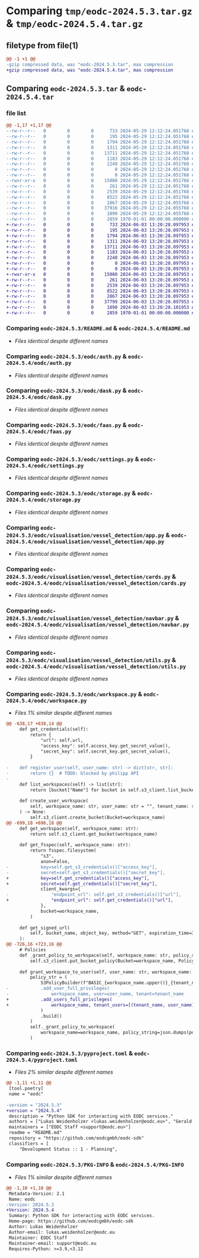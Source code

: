 # Comparing `tmp/eodc-2024.5.3.tar.gz` & `tmp/eodc-2024.5.4.tar.gz`

## filetype from file(1)

```diff
@@ -1 +1 @@
-gzip compressed data, was "eodc-2024.5.3.tar", max compression
+gzip compressed data, was "eodc-2024.5.4.tar", max compression
```

## Comparing `eodc-2024.5.3.tar` & `eodc-2024.5.4.tar`

### file list

```diff
@@ -1,17 +1,17 @@
--rw-r--r--   0        0        0      733 2024-05-29 12:12:24.051768 eodc-2024.5.3/README.md
--rw-r--r--   0        0        0      195 2024-05-29 12:12:24.051768 eodc-2024.5.3/eodc/__init__.py
--rw-r--r--   0        0        0     1794 2024-05-29 12:12:24.051768 eodc-2024.5.3/eodc/auth.py
--rw-r--r--   0        0        0     1311 2024-05-29 12:12:24.051768 eodc-2024.5.3/eodc/dask.py
--rw-r--r--   0        0        0    13711 2024-05-29 12:12:24.051768 eodc-2024.5.3/eodc/faas.py
--rw-r--r--   0        0        0     1183 2024-05-29 12:12:24.051768 eodc-2024.5.3/eodc/settings.py
--rw-r--r--   0        0        0     2240 2024-05-29 12:12:24.051768 eodc-2024.5.3/eodc/storage.py
--rw-r--r--   0        0        0        0 2024-05-29 12:12:24.051768 eodc-2024.5.3/eodc/visualisation/__init__.py
--rw-r--r--   0        0        0        0 2024-05-29 12:12:24.051768 eodc-2024.5.3/eodc/visualisation/vessel_detection/__init__.py
--rwxr-xr-x   0        0        0    15080 2024-05-29 12:12:24.051768 eodc-2024.5.3/eodc/visualisation/vessel_detection/app.py
--rw-r--r--   0        0        0      261 2024-05-29 12:12:24.051768 eodc-2024.5.3/eodc/visualisation/vessel_detection/assets/app.css
--rw-r--r--   0        0        0     2539 2024-05-29 12:12:24.051768 eodc-2024.5.3/eodc/visualisation/vessel_detection/cards.py
--rw-r--r--   0        0        0     8522 2024-05-29 12:12:24.051768 eodc-2024.5.3/eodc/visualisation/vessel_detection/navbar.py
--rw-r--r--   0        0        0     2867 2024-05-29 12:12:24.055768 eodc-2024.5.3/eodc/visualisation/vessel_detection/utils.py
--rw-r--r--   0        0        0    37916 2024-05-29 12:12:24.055768 eodc-2024.5.3/eodc/workspace.py
--rw-r--r--   0        0        0     1890 2024-05-29 12:12:24.055768 eodc-2024.5.3/pyproject.toml
--rw-r--r--   0        0        0     2859 1970-01-01 00:00:00.000000 eodc-2024.5.3/PKG-INFO
+-rw-r--r--   0        0        0      733 2024-06-03 13:20:28.097953 eodc-2024.5.4/README.md
+-rw-r--r--   0        0        0      195 2024-06-03 13:20:28.097953 eodc-2024.5.4/eodc/__init__.py
+-rw-r--r--   0        0        0     1794 2024-06-03 13:20:28.097953 eodc-2024.5.4/eodc/auth.py
+-rw-r--r--   0        0        0     1311 2024-06-03 13:20:28.097953 eodc-2024.5.4/eodc/dask.py
+-rw-r--r--   0        0        0    13711 2024-06-03 13:20:28.097953 eodc-2024.5.4/eodc/faas.py
+-rw-r--r--   0        0        0     1183 2024-06-03 13:20:28.097953 eodc-2024.5.4/eodc/settings.py
+-rw-r--r--   0        0        0     2240 2024-06-03 13:20:28.097953 eodc-2024.5.4/eodc/storage.py
+-rw-r--r--   0        0        0        0 2024-06-03 13:20:28.097953 eodc-2024.5.4/eodc/visualisation/__init__.py
+-rw-r--r--   0        0        0        0 2024-06-03 13:20:28.097953 eodc-2024.5.4/eodc/visualisation/vessel_detection/__init__.py
+-rwxr-xr-x   0        0        0    15080 2024-06-03 13:20:28.097953 eodc-2024.5.4/eodc/visualisation/vessel_detection/app.py
+-rw-r--r--   0        0        0      261 2024-06-03 13:20:28.097953 eodc-2024.5.4/eodc/visualisation/vessel_detection/assets/app.css
+-rw-r--r--   0        0        0     2539 2024-06-03 13:20:28.097953 eodc-2024.5.4/eodc/visualisation/vessel_detection/cards.py
+-rw-r--r--   0        0        0     8522 2024-06-03 13:20:28.097953 eodc-2024.5.4/eodc/visualisation/vessel_detection/navbar.py
+-rw-r--r--   0        0        0     2867 2024-06-03 13:20:28.097953 eodc-2024.5.4/eodc/visualisation/vessel_detection/utils.py
+-rw-r--r--   0        0        0    37799 2024-06-03 13:20:28.097953 eodc-2024.5.4/eodc/workspace.py
+-rw-r--r--   0        0        0     1890 2024-06-03 13:20:28.101953 eodc-2024.5.4/pyproject.toml
+-rw-r--r--   0        0        0     2859 1970-01-01 00:00:00.000000 eodc-2024.5.4/PKG-INFO
```

### Comparing `eodc-2024.5.3/README.md` & `eodc-2024.5.4/README.md`

 * *Files identical despite different names*

### Comparing `eodc-2024.5.3/eodc/auth.py` & `eodc-2024.5.4/eodc/auth.py`

 * *Files identical despite different names*

### Comparing `eodc-2024.5.3/eodc/dask.py` & `eodc-2024.5.4/eodc/dask.py`

 * *Files identical despite different names*

### Comparing `eodc-2024.5.3/eodc/faas.py` & `eodc-2024.5.4/eodc/faas.py`

 * *Files identical despite different names*

### Comparing `eodc-2024.5.3/eodc/settings.py` & `eodc-2024.5.4/eodc/settings.py`

 * *Files identical despite different names*

### Comparing `eodc-2024.5.3/eodc/storage.py` & `eodc-2024.5.4/eodc/storage.py`

 * *Files identical despite different names*

### Comparing `eodc-2024.5.3/eodc/visualisation/vessel_detection/app.py` & `eodc-2024.5.4/eodc/visualisation/vessel_detection/app.py`

 * *Files identical despite different names*

### Comparing `eodc-2024.5.3/eodc/visualisation/vessel_detection/cards.py` & `eodc-2024.5.4/eodc/visualisation/vessel_detection/cards.py`

 * *Files identical despite different names*

### Comparing `eodc-2024.5.3/eodc/visualisation/vessel_detection/navbar.py` & `eodc-2024.5.4/eodc/visualisation/vessel_detection/navbar.py`

 * *Files identical despite different names*

### Comparing `eodc-2024.5.3/eodc/visualisation/vessel_detection/utils.py` & `eodc-2024.5.4/eodc/visualisation/vessel_detection/utils.py`

 * *Files identical despite different names*

### Comparing `eodc-2024.5.3/eodc/workspace.py` & `eodc-2024.5.4/eodc/workspace.py`

 * *Files 1% similar despite different names*

```diff
@@ -638,17 +638,14 @@
     def get_credentials(self):
         return {
             "url": self.url,
             "access_key": self.access_key.get_secret_value(),
             "secret_key": self.secret_key.get_secret_value(),
         }
 
-    def register_user(self, user_name: str) -> dict[str, str]:
-        return {}  # TODO: blocked by philipp API
-
     def list_workspaces(self) -> list[str]:
         return [bucket["Name"] for bucket in self.s3_client.list_buckets()["Buckets"]]
 
     def create_user_workspace(
         self, workspace_name: str, user_name: str = "", tenant_name: str = ""
     ) -> None:
         self.s3_client.create_bucket(Bucket=workspace_name)
@@ -699,18 +696,18 @@
     def get_workspace(self, workspace_name: str):
         return self.s3_client.get_bucket(workspace_name)
 
     def get_fsspec(self, workspace_name: str):
         return fsspec.filesystem(
             "s3",
             anon=False,
-            key=self.get_s3_credentials()["access_key"],
-            secret=self.get_s3_credentials()["secret_key"],
+            key=self.get_credentials()["access_key"],
+            secret=self.get_credentials()["secret_key"],
             client_kwargs={
-                "endpoint_url": self.get_s3_credentials()["url"],
+                "endpoint_url": self.get_credentials()["url"],
             },
             bucket=workspace_name,
         )
 
     def get_signed_url(
         self, bucket_name, object_key, method="GET", expiration_time=3600
     ):
@@ -726,16 +723,16 @@
     # Policies
     def _grant_policy_to_workspace(self, workspace_name: str, policy_string: str):
         self.s3_client.put_bucket_policy(Bucket=workspace_name, Policy=policy_string)
 
     def grant_workspace_to_user(self, user_name: str, workspace_name: str, tenant_name):
         policy_str = (
             S3PolicyBuilder(f"BASIC_{workspace_name.upper()}_{tenant_name}_{user_name}")
-            .add_user_full_privileges(
-                workspace_name, user=user_name, tenant=tenant_name
+            .add_users_full_privileges(
+                workspace_name, tenant_users=[(tenant_name, user_name)]
             )
             .build()
         )
         self._grant_policy_to_workspace(
             workspace_name=workspace_name, policy_string=json.dumps(policy_str)
         )
```

### Comparing `eodc-2024.5.3/pyproject.toml` & `eodc-2024.5.4/pyproject.toml`

 * *Files 2% similar despite different names*

```diff
@@ -1,11 +1,11 @@
 [tool.poetry]
 name = "eodc"
 
-version = "2024.5.3"
+version = "2024.5.4"
 description = "Python SDK for interacting with EODC services."
 authors = ["Lukas Weidenholzer <lukas.weidenholzer@eodc.eu>", "Gerald Irsiegler <gerald.irsiegler@eodc.eu>", "Christoph Reimer <christoph.reimer@eodc.eu>"]
 maintainers = ["EODC Staff <support@eodc.eu>"]
 readme = "README.md"
 repository = "https://github.com/eodcgmbh/eodc-sdk"
 classifiers = [
     "Development Status :: 1 - Planning",
```

### Comparing `eodc-2024.5.3/PKG-INFO` & `eodc-2024.5.4/PKG-INFO`

 * *Files 1% similar despite different names*

```diff
@@ -1,10 +1,10 @@
 Metadata-Version: 2.1
 Name: eodc
-Version: 2024.5.3
+Version: 2024.5.4
 Summary: Python SDK for interacting with EODC services.
 Home-page: https://github.com/eodcgmbh/eodc-sdk
 Author: Lukas Weidenholzer
 Author-email: lukas.weidenholzer@eodc.eu
 Maintainer: EODC Staff
 Maintainer-email: support@eodc.eu
 Requires-Python: >=3.9,<3.12
```

